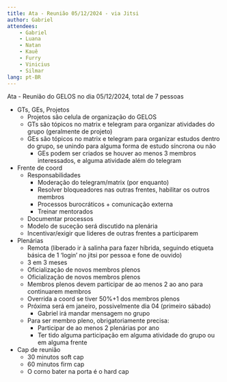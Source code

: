 ```yaml
---
title: Ata - Reunião 05/12/2024 - via Jitsi
author: Gabriel
attendees:
    - Gabriel
    - Luana
    - Natan
    - Kauê
    - Furry
    - Vinicius
    - Silmar
lang: pt-BR
---
```


Ata - Reunião do GELOS no dia 05/12/2024, total de 7 pessoas

- GTs, GEs, Projetos
    - Projetos são celula de organização do GELOS
    - GTs são tópicos no matrix e telegram para organizar atividades do grupo (geralmente de projeto)
    - GEs são tópicos no matrix e telegram para organizar estudos dentro do grupo, se unindo para alguma forma de estudo síncrona ou não
        - GEs podem ser criados se houver ao menos 3 membros interessados, e alguma atividade além do telegram
- Frente de coord
    - Responsabilidades
        - Moderação do telegram/matrix (por enquanto)
        - Resolver bloqueadores nas outras frentes, habilitar os outros membros
        - Processos burocráticos + comunicação externa 
        - Treinar mentorados
    - Documentar processos
    - Modelo de suceção será discutido na plenária
    - Incentivar/exigir que lideres de outras frentes a participarem
- Plenárias
    - Remota (liberado ir à salinha para fazer híbrida, seguindo etiqueta básica de 1 ‘login’ no jitsi por pessoa e fone de ouvido) 
    - 3 em 3 meses
    - Oficialização de novos membros plenos
    - Oficialização de novos membros plenos
    - Membros plenos devem participar de ao menos 2 ao ano para continuarem membros
    - Overrida a coord se tiver 50%+1 dos membros plenos
    - Próxima será em janeiro, possivelmente dia 04 (primeiro sábado)
        - Gabriel irá mandar mensagem no grupo
    - Para ser membro pleno, obrigatoriamente precisa: 
      - Participar de ao menos 2 plenárias por ano
      - Ter tido alguma participação em alguma atividade do grupo ou em alguma frente
- Cap de reunião
    - 30 minutos soft cap
    - 60 minutos firm cap
    - O corno bater na porta é o hard cap

